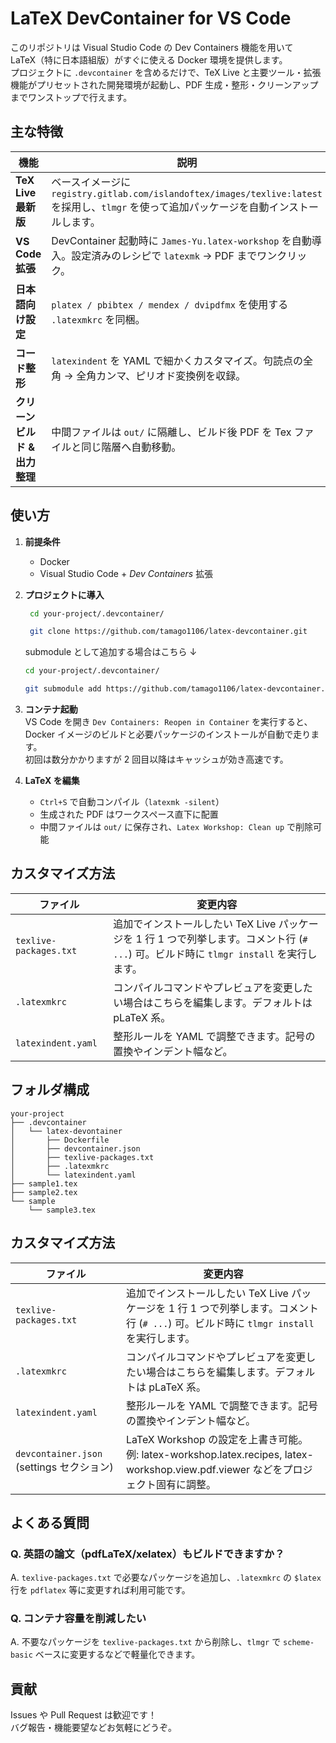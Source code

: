 # LaTeX DevContainer for VS Code

このリポジトリは Visual Studio Code の Dev Containers 機能を用いて  
LaTeX（特に日本語組版）がすぐに使える Docker 環境を提供します。  
プロジェクトに `.devcontainer` を含めるだけで、TeX Live と主要ツール・拡張機能がプリセットされた開発環境が起動し、PDF 生成・整形・クリーンアップまでワンストップで行えます。

## 主な特徴

| 機能                          | 説明                                                                                                                                        |
| ----------------------------- | ------------------------------------------------------------------------------------------------------------------------------------------- |
| **TeX Live 最新版**           | ベースイメージに `registry.gitlab.com/islandoftex/images/texlive:latest` を採用し、`tlmgr` を使って追加パッケージを自動インストールします。 |
| **VS Code 拡張**              | DevContainer 起動時に `James-Yu.latex-workshop` を自動導入。設定済みのレシピで `latexmk` → PDF までワンクリック。                           |
| **日本語向け設定**            | `platex / pbibtex / mendex / dvipdfmx` を使用する `.latexmkrc` を同梱。                                                                     |
| **コード整形**                | `latexindent` を YAML で細かくカスタマイズ。句読点の全角 → 全角カンマ、ピリオド変換例を収録。                                               |
| **クリーンビルド & 出力整理** | 中間ファイルは `out/` に隔離し、ビルド後 PDF を Tex ファイルと同じ階層へ自動移動。                                                          |

## 使い方

1. **前提条件**

   - Docker
   - Visual Studio Code + _Dev Containers_ 拡張

2. **プロジェクトに導入**

   ```bash
    cd your-project/.devcontainer/

    git clone https://github.com/tamago1106/latex-devcontainer.git
   ```

   submodule として追加する場合はこちら ↓

   ```bash
   cd your-project/.devcontainer/

   git submodule add https://github.com/tamago1106/latex-devcontainer.git
   ```

3. **コンテナ起動**  
   VS Code を開き `Dev Containers: Reopen in Container` を実行すると、  
   Docker イメージのビルドと必要パッケージのインストールが自動で走ります。  
   初回は数分かかりますが 2 回目以降はキャッシュが効き高速です。

4. **LaTeX を編集**
   - `Ctrl+S` で自動コンパイル（`latexmk -silent`）
   - 生成された PDF はワークスペース直下に配置
   - 中間ファイルは `out/` に保存され、`Latex Workshop: Clean up` で削除可能

## カスタマイズ方法

| ファイル               | 変更内容                                                                                                                                 |
| ---------------------- | ---------------------------------------------------------------------------------------------------------------------------------------- |
| `texlive-packages.txt` | 追加でインストールしたい TeX Live パッケージを 1 行 1 つで列挙します。コメント行 (`# ...`) 可。ビルド時に `tlmgr install` を実行します。 |
| `.latexmkrc`           | コンパイルコマンドやプレビュアを変更したい場合はこちらを編集します。デフォルトは pLaTeX 系。                                             |
| `latexindent.yaml`     | 整形ルールを YAML で調整できます。記号の置換やインデント幅など。                                                                         |

## フォルダ構成

```
your-project
├── .devcontainer
│   └── latex-devontainer
│       ├── Dockerfile
│       ├── devcontainer.json
│       ├── texlive-packages.txt
│       ├── .latexmkrc
│       └── latexindent.yaml
├── sample1.tex
├── sample2.tex
└── sample
    └── sample3.tex
```

## カスタマイズ方法

| ファイル                                  | 変更内容                                                                                                                                 |
| ----------------------------------------- | ---------------------------------------------------------------------------------------------------------------------------------------- |
| `texlive-packages.txt`                    | 追加でインストールしたい TeX Live パッケージを 1 行 1 つで列挙します。コメント行 (`# ...`) 可。ビルド時に `tlmgr install` を実行します。 |
| `.latexmkrc`                              | コンパイルコマンドやプレビュアを変更したい場合はこちらを編集します。デフォルトは pLaTeX 系。                                             |
| `latexindent.yaml`                        | 整形ルールを YAML で調整できます。記号の置換やインデント幅など。                                                                         |
| `devcontainer.json` (settings セクション) | LaTeX Workshop の設定を上書き可能。例: latex-workshop.latex.recipes, latex-workshop.view.pdf.viewer などをプロジェクト固有に調整。       |

## よくある質問

### Q. 英語の論文（pdfLaTeX/xelatex）もビルドできますか？

A. `texlive-packages.txt` で必要なパッケージを追加し、`.latexmkrc` の `$latex` 行を `pdflatex` 等に変更すれば利用可能です。

### Q. コンテナ容量を削減したい

A. 不要なパッケージを `texlive-packages.txt` から削除し、`tlmgr` で `scheme-basic` ベースに変更するなどで軽量化できます。

## 貢献

Issues や Pull Request は歓迎です！  
バグ報告・機能要望などお気軽にどうぞ。
